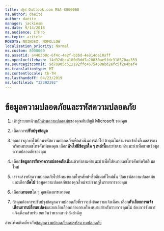 ```yaml
---
title: ปรู๊ฟ Outlook.com MSA 8000060
ms.author: daeite
author: daeite
manager: jackiesm
ms.date: 9/14/2018
ms.audience: ITPro
ms.topic: article
ROBOTS: NOINDEX, NOFOLLOW
localization_priority: Normal
ms.custom: 8000060
ms.assetid: a4403b0c-6f4c-4e2f-b3bd-4e814de10aff
ms.openlocfilehash: 14d32dbc4180d3dd7a20830ae9fdc918570aa359
ms.sourcegitcommit: 9d78905c512192ffc4675468abd2efc5f2e4baf4
ms.translationtype: MT
ms.contentlocale: th-TH
ms.lasthandoff: 04/23/2019
ms.locfileid: "32392392"
---
```

# <a name="security-info-and-security-codes"></a>ข้อมูลความปลอดภัยและรหัสความปลอดภัย

1. เข้าสู่ระบบหน้า[หลักด้านความปลอดภัย](https://account.microsoft.com/security)ของคุณกับบัญชี Microsoft ของคุณ 
    
2. เลือกการ**ปรับปรุงข้อมูล** 
    
3. คุณอาจถูกขอให้ป้อนรหัสความปลอดภัยเพื่อดำเนินการต่อไป ถ้าคุณไม่สามารถเข้าถึงอีเมลสำรองหรือหมายเลขโทรศัพท์ของคุณ เลือก**ฉันไม่มีข้อมูลใด ๆ เหล่านี้**และทำตามคำแนะนำเพื่อแทนข้อมูลความปลอดภัยของคุณ 
    
4. เลือก**ข้อมูลการรักษาความปลอดภัยเพิ่ม**แล้วทำตามคำแนะนำเพื่อใส่หมายเลขโทรศัพท์หรืออีเมลใหม่ 
    
5. เราจะส่งรหัสความปลอดภัยไปยังหมายเลขโทรศัพท์หรืออีเมลที่ใหม่นั้น ป้อนรหัสความปลอดภัย และเลือก**ถัดไป** ข้อมูลความปลอดภัยของคุณใหม่จะปรากฏในรายการของคุณ 
    
6. เลือก**เอาออก**ใด ๆ คุณต้องการเอาออก 
    
7. ถ้าคุณต้องการปรับปรุงข้อมูลความปลอดภัยที่เราจะส่งข้อความแจ้งเตือน เลือก**ตัวเลือกการแจ้งเตือนการเปลี่ยนแปลง**และยกเลิกเลือกกล่องกาเครื่องหมายสำหรับรายการคุณไม่ ต้องการรับการแจ้งเตือนสำหรับ ยกเว้นว่าพวกเขากำลังสำคัญ 
    
อ่านเพิ่มเติมเกี่ยวกับ[ข้อมูลความปลอดภัยและรหัสความปลอดภัย](https://support.microsoft.com/help/12428/)
  

